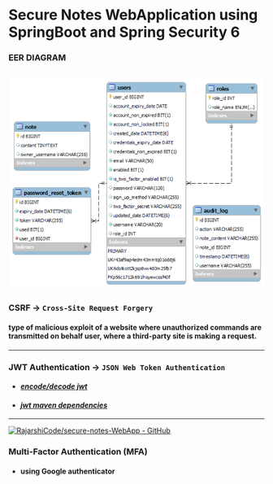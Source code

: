 # Secure Notes WebApplication using SpringBoot and Spring Security 6

### EER DIAGRAM
![EER DIAGRAM](eerDiagram2.png "EER DIAGRAM")
--
### CSRF -> `Cross-Site Request Forgery`
#### type of malicious exploit of a website where unauthorized commands are transmitted on behalf user, where a third-party site is making a request.

--------
### JWT Authentication -> `JSON Web Token Authentication`
- #### [*encode/decode jwt*](https://jwt.io/)
- #### [*jwt maven dependencies*](https://github.com/jwtk/jjwt)
----

[![RajarshiCode/secure-notes-WebApp - GitHub](https://gh-card.dev/repos/RajarshiCode/secure-notes-WebApp.svg?fullname=)](https://github.com/RajarshiCode/secure-notes-WebApp)
<!-- - #### without jwt
  - no expiration time, 
  - can be decoded easily  
- #### without jwt
  - Hi
  - Hi
  - Hi
  - Hi -->

  ### Multi-Factor Authentication (MFA)
  - #### using Google authenticator


